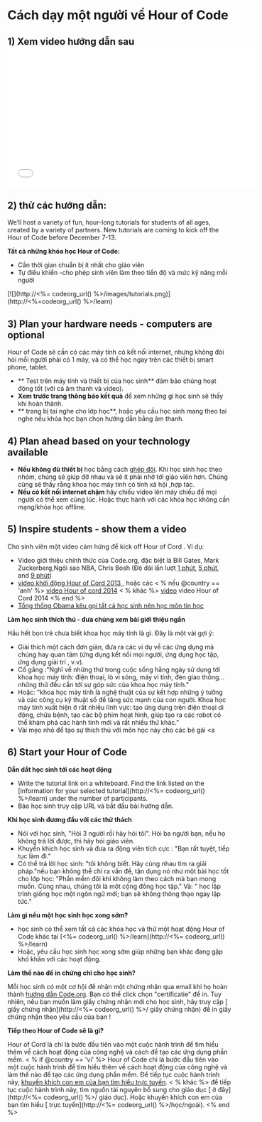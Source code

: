 

# Cách dạy một người về Hour of Code

## 1) Xem video hướng dẫn sau <iframe width="560" height="315" src="//www.youtube.com/embed/tQeSke4hIds" frameborder="0" allowfullscreen></iframe>
## 2) thử các hướng dẫn:

We’ll host a variety of fun, hour-long tutorials for students of all ages, created by a variety of partners. New tutorials are coming to kick off the Hour of Code before December 7-13.

**Tất cả những khóa học Hour of Code:**

  * Cần thời gian chuẩn bị ít nhất cho giáo viên
  * Tự điều khiển -cho phép sinh viên làm theo tiến độ và mức kỹ năng mỗi người

[![](http://<%= codeorg_url() %>/images/tutorials.png)](http://<%=codeorg_url() %>/learn)

## 3) Plan your hardware needs - computers are optional

Hour of Code sẽ cần có các máy tính có kết nối internet, nhưng không đòi hỏi mỗi người phải có 1 máy, và có thể học ngay trên các thiết bị smart phone, tablet.

  * ** Test trên máy tính và thiết bị của học sinh** đảm bảo chúng hoạt động tốt (với cả âm thanh và video).
  * **Xem trước trang thông báo kết quả** để xem những gì học sinh sẽ thấy khi hoàn thành. 
  * ** trang bị tai nghe cho lớp học**, hoặc yêu cầu học sinh mang theo tai nghe nếu khóa học bạn chọn hướng dẫn bằng âm thanh.

## 4) Plan ahead based on your technology available

  * **Nếu không đủ thiết bị** học bằng cách [ ghép đôi](http://www.ncwit.org/resources/pair-programming-box-power-collaborative-learning). Khi học sinh học theo nhóm, chúng sẽ giúp đỡ nhau và sẽ ít phải nhờ tới giáo viên hơn. Chúng cũng sẽ thấy rằng khoa học máy tính có tính xã hội ,hợp tác.
  * **Nếu có kết nối internet chậm** hãy chiếu video lên máy chiếu để mọi người có thể xem cùng lúc. Hoặc thực hành với các khóa học không cần mạng/khóa học offline.

## 5) Inspire students - show them a video

Cho sinh viên một video cảm hứng để kick off Hour of Cord . Ví dụ:

  * Video giới thiệu chính thức của Code.org, đặc biệt là Bill Gates, Mark Zuckerberg,Ngôi sao NBA, Chris Bosh (Độ dài lần lượt [1 phút](https://www.youtube.com/watch?v=qYZF6oIZtfc), [5 phút](https://www.youtube.com/watch?v=nKIu9yen5nc), and [9 phút](https://www.youtube.com/watch?v=dU1xS07N-FA))
  * [video khởi động Hour of Cord 2013 ](https://www.youtube.com/watch?v=FC5FbmsH4fw), hoặc các < % nếu @country == 'anh' %> [ video Hour of cord 2014](https://www.youtube.com/watch?v=96B5-JGA9EQ) < % khác %> [ video](https://www.youtube.com/watch?v=rH7AjDMz_dc&index=2&list=PLzdnOPI1iJNe1WmdkMG-Ca8cLQpdEAL7Q) video Hour of Cord 2014 <% end %>
  * [Tổng thống Obama kêu gọi tất cả học sinh nên học môn tin học](https://www.youtube.com/watch?v=6XvmhE1J9PY)

**Làm học sinh thích thú - đưa chúng xem bài giới thiệu ngắn**

Hầu hết bọn trẻ chưa biết khoa học máy tính là gì. Đây là một vài gợi ý:

  * Giải thích một cách đơn giản, đưa ra các ví dụ về các ứng dụng mà chúng hay quan tâm (ứng dụng kết nối mọi người, ứng dụng học tập, ứng dụng giải trí , v.v).
  * Cố gắng :"Nghĩ về những thứ trong cuộc sống hằng ngày sử dụng tới khoa học máy tính: điện thoại, lò vi sóng, máy vi tính, đèn giao thông... những thứ đều cần tới sự góp sức của khoa học máy tính."
  * Hoặc: "khoa học máy tính là nghệ thuật của sự kết hợp những ý tưởng và các công cụ kỹ thuật số để tăng sức mạnh của con người. Khoa học máy tính xuất hiện ở rất nhiều lĩnh vực: tạo ứng dụng trên điện thoại di động, chữa bệnh, tạo các bộ phim hoạt hình, giúp tạo ra các robot có thể khám phá các hành tinh mới và rất nhiều thứ khác."
  * Vài mẹo nhỏ để tạo sự thích thú với môn học này cho các bé gái <a

## 6) Start your Hour of Code

**Dẫn dắt học sinh tới các hoạt động**

  * Write the tutorial link on a whiteboard. Find the link listed on the [information for your selected tutorial](http://<%= codeorg_url() %>/learn) under the number of participants. 
  * Bảo học sinh truy cập URL và bắt đầu bài hướng dẫn.

**Khi học sinh đương đầu với các thử thách**

  * Nói với học sinh, "Hỏi 3 người rồi hãy hỏi tôi". Hỏi ba người bạn, nếu họ không trả lời được, thì hãy hỏi giáo viên.
  * Khuyến khích học sinh và đưa ra động viên tích cực : "Bạn rất tuyệt, tiếp tục làm đi."
  * Có thể trả lời học sinh: "tôi không biết. Hãy cùng nhau tìm ra giải pháp."nếu bạn không thể chỉ ra vấn đề, tận dụng nó như một bài học tốt cho lớp học: "Phần mềm đôi khi không làm theo cách mà bạn mong muốn. Cùng nhau, chúng tôi là một cộng đồng học tập." Và: " học lập trình giống học một ngôn ngữ mới; bạn sẽ không thông thạo ngay lập tức."

**Làm gì nếu một học sinh học xong sớm?**

  * học sinh có thể xem tất cả các khóa học và thử một hoạt động Hour of Code khác tại [<%= codeorg_url() %>/learn](http://<%= codeorg_url() %>/learn)
  * Hoặc, yêu cầu học sinh học xong sớm giúp những bạn khác đang gặp khó khăn với các hoạt động.

**Làm thế nào để in chứng chỉ cho học sinh?**

Mỗi học sinh có một cơ hội để nhận một chứng nhận qua email khi họ hoàn thành [hướng dẫn Code.org](http://studio.code.org). Bạn có thể click chọn "certificatie" để in. Tuy nhiên, nếu bạn muốn làm giấy chứng nhận mới cho học sinh, hãy truy cập [ giấy chứng nhận](http://<%= codeorg_url() %>/ giấy chứng nhận) để in giấy chứng nhận theo yêu cầu của bạn !

**Tiếp theo Hour of Code sẽ là gì?**

Hour of Cord là chỉ là bước đầu tiên vào một cuộc hành trình để tìm hiểu thêm về cách hoạt động của công nghệ và cách để tạo các ứng dụng phần mềm. < % if @country == 'vi' %> Hour of Code chỉ là bước đầu tiên vào một cuộc hành trình để tìm hiểu thêm về cách hoạt động của công nghệ và làm thế nào để tạo các ứng dụng phần mềm. Để tiếp tục cuộc hành trình này, [khuyến khích con em của bạn tìm hiểu trực tuyến](http://uk.code.org/learn/beyond). < % khác %> để tiếp tục cuộc hành trình này, tìm nguồn tài nguyên bổ sung cho giáo dục [ ở đây](http://<%= codeorg_url() %>/ giáo dục). Hoặc khuyến khích con em của bạn tìm hiểu [ trực tuyến](http://<%= codeorg_url() %>/học/ngoài). <% end %>